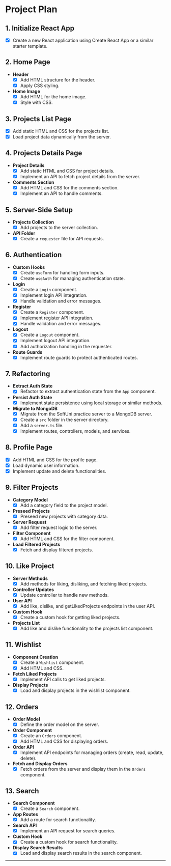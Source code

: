 # Project Plan

## 1. Initialize React App

- [x] Create a new React application using Create React App or a similar starter template.

## 2. Home Page

- **Header**
  - [x] Add HTML structure for the header.
  - [x] Apply CSS styling.
- **Home Image**
  - [x] Add HTML for the home image.
  - [x] Style with CSS.

## 3. Projects List Page

- [x] Add static HTML and CSS for the projects list.
- [x] Load project data dynamically from the server.

## 4. Projects Details Page

- **Project Details**
  - [x] Add static HTML and CSS for project details.
  - [x] Implement an API to fetch project details from the server.
- **Comments Section**
  - [x] Add HTML and CSS for the comments section.
  - [x] Implement an API to handle comments.

## 5. Server-Side Setup

- **Projects Collection**
  - [x] Add projects to the server collection.
- **API Folder**
  - [x] Create a `requester` file for API requests.

## 6. Authentication

- **Custom Hooks**
  - [x] Create `useForm` for handling form inputs.
  - [x] Create `useAuth` for managing authentication state.
- **Login**
  - [x] Create a `Login` component.
  - [x] Implement login API integration.
  - [x] Handle validation and error messages.
- **Register**
  - [x] Create a `Register` component.
  - [x] Implement register API integration.
  - [x] Handle validation and error messages.
- **Logout**
  - [x] Create a `Logout` component.
  - [x] Implement logout API integration.
  - [x] Add authorization handling in the requester.
- **Route Guards**
  - [x] Implement route guards to protect authenticated routes.

## 7. Refactoring

- **Extract Auth State**
  - [x] Refactor to extract authentication state from the `App` component.
- **Persist Auth State**
  - [x] Implement state persistence using local storage or similar methods.
- **Migrate to MongoDB**
  - [x] Migrate from the SoftUni practice server to a MongoDB server.
  - [x] Create a `src` folder in the server directory.
  - [x] Add a `server.ts` file.
  - [x] Implement routes, controllers, models, and services.

## 8. Profile Page

- [x] Add HTML and CSS for the profile page.
- [x] Load dynamic user information.
- [x] Implement update and delete functionalities.

## 9. Filter Projects

- **Category Model**
  - [x] Add a category field to the project model.
- **Preseed Projects**
  - [x] Preseed new projects with category data.
- **Server Request**
  - [x] Add filter request logic to the server.
- **Filter Component**
  - [x] Add HTML and CSS for the filter component.
- **Load Filtered Projects**
  - [x] Fetch and display filtered projects.

## 10. Like Project

- **Server Methods**
  - [x] Add methods for liking, disliking, and fetching liked projects.
- **Controller Updates**
  - [x] Update controller to handle new methods.
- **User API**
  - [x] Add like, dislike, and getLikedProjects endpoints in the user API.
- **Custom Hook**
  - [x] Create a custom hook for getting liked projects.
- **Projects List**
  - [x] Add like and dislike functionality to the projects list component.

## 11. Wishlist

- **Component Creation**
  - [x] Create a `Wishlist` component.
  - [x] Add HTML and CSS.
- **Fetch Liked Projects**
  - [x] Implement API calls to get liked projects.
- **Display Projects**
  - [x] Load and display projects in the wishlist component.

## 12. Orders

- **Order Model**
  - [x] Define the order model on the server.
- **Order Component**
  - [x] Create an `Orders` component.
  - [x] Add HTML and CSS for displaying orders.
- **Order API**
  - [x] Implement API endpoints for managing orders (create, read, update, delete).
- **Fetch and Display Orders**
  - [x] Fetch orders from the server and display them in the `Orders` component.

## 13. Search

- **Search Component**
  - [x] Create a `Search` component.
- **App Routes**
  - [x] Add a route for search functionality.
- **Search API**
  - [x] Implement an API request for search queries.
- **Custom Hook**
  - [x] Create a custom hook for search functionality.
- **Display Search Results**
  - [x] Load and display search results in the search component.

---
